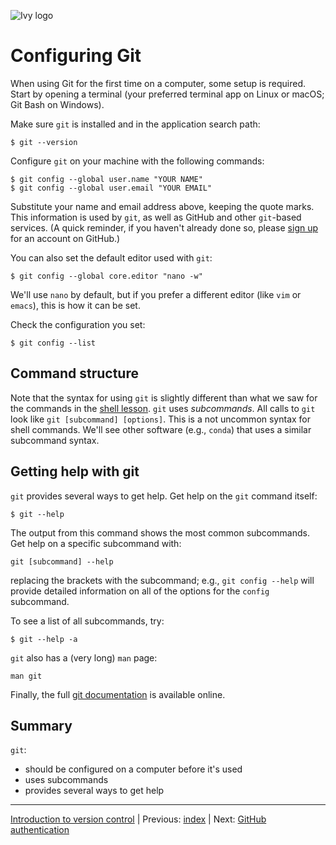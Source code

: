 ![Ivy logo](https://raw.githubusercontent.com/csdms/project/main/assets/CSDMS-logo-color-tagline-hor.png)

# Configuring Git

When using Git for the first time on a computer,
some setup is required.
Start by opening a terminal
(your preferred terminal app on Linux or macOS;
Git Bash on Windows).

Make sure `git` is installed and in the application search path:
```
$ git --version
```

Configure `git` on your machine with the following commands:
```
$ git config --global user.name "YOUR NAME"
$ git config --global user.email "YOUR EMAIL"
```
Substitute your name and email address above,
keeping the quote marks.
This information is used by `git`,
as well as GitHub and other `git`-based services.
(A quick reminder,
if you haven't already done so,
please [sign up](https://github.com/signup) for an account on GitHub.)

You can also set the default editor used with `git`:
```
$ git config --global core.editor "nano -w"
```
We'll use `nano` by default,
but if you prefer a different editor (like `vim` or `emacs`),
this is how it can be set.

Check the configuration you set:
```
$ git config --list
```


## Command structure

Note that the syntax for using `git` is slightly different than what we saw
for the commands in the [shell lesson](../shell/index.md).
`git` uses *subcommands*.
All calls to `git` look like `git [subcommand] [options]`.
This is a not uncommon syntax for shell commands.
We'll see other software (e.g., `conda`) that uses a similar subcommand syntax.


## Getting help with git

`git` provides several ways to get help.
Get help on the `git` command itself:
```
$ git --help
```
The output from this command shows the most common subcommands.
Get help on a specific subcommand with:
```
git [subcommand] --help
```
replacing the brackets with the subcommand;
e.g., `git config --help` will provide detailed information
on all of the options for the `config` subcommand.

To see a list of all subcommands, try:
```
$ git --help -a
```

`git` also has a (very long) `man` page:
```
man git
```

Finally,
the full [git documentation](https://git-scm.com/docs) is available online.


## Summary

`git`:

* should be configured on a computer before it's used
* uses subcommands
* provides several ways to get help

___

[Introduction to version control](./index.md) |
Previous: [index](./index.md) |
Next: [GitHub authentication](./github-authentication.md)
